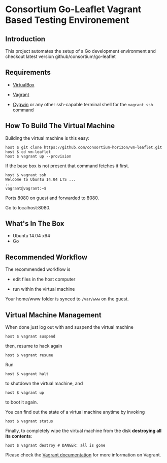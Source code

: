 # Consortium Go-Leaflet Vagrant Based Testing Environement

## Introduction

This project automates the setup of a Go development environment and checkout latest version github/consortium/go-leaflet 

## Requirements

* [VirtualBox](https://www.virtualbox.org)

* [Vagrant](http://vagrantup.com)

* [Cygwin](https://www.cygwin.com/) or any other ssh-capable terminal shell for the `vagrant ssh` command

## How To Build The Virtual Machine

Building the virtual machine is this easy:

    host $ git clone https://github.com/consortium-horizon/vm-leaflet.git
    host $ cd vm-leaflet
    host $ vagrant up --provision

If the base box is not present that command fetches it first.

    host $ vagrant ssh
    Welcome to Ubuntu 14.04 LTS ...
    ...
    vagrant@vagrant:~$

Ports 8080 on guest and forwarded to 8080.

Go to localhost:8080.

## What's In The Box

* Ubuntu 14.04 x64
* Go

## Recommended Workflow

The recommended workflow is

* edit files in the host computer

* run within the virtual machine

Your home/www folder is synced to `/var/www` on the guest.

## Virtual Machine Management

When done just log out with and suspend the virtual machine

    host $ vagrant suspend

then, resume to hack again

    host $ vagrant resume

Run

    host $ vagrant halt

to shutdown the virtual machine, and

    host $ vagrant up

to boot it again.

You can find out the state of a virtual machine anytime by invoking

    host $ vagrant status

Finally, to completely wipe the virtual machine from the disk **destroying all its contents**:

    host $ vagrant destroy # DANGER: all is gone

Please check the [Vagrant documentation](http://docs.vagrantup.com/v2/) for more information on Vagrant.
